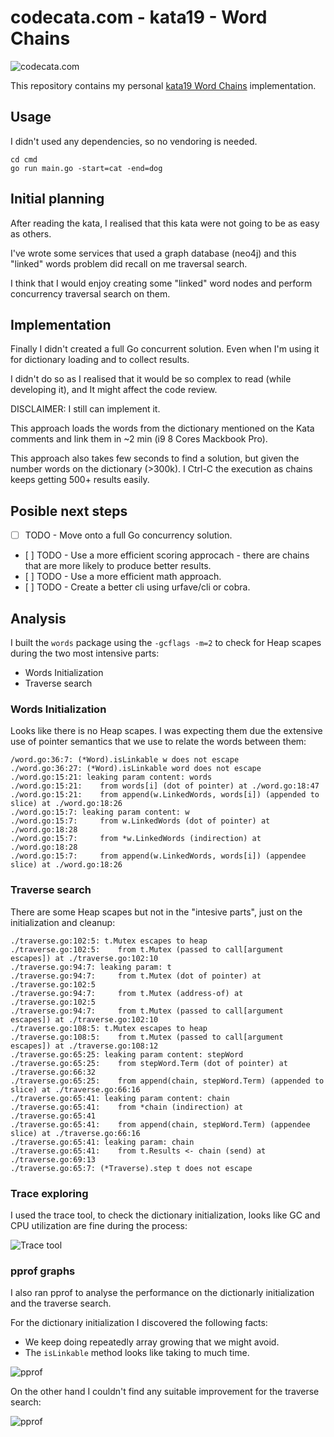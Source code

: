 # codecata.com - kata19 - Word Chains 

![codecata.com](https://imgur.com/download/CJozxMr)

This repository contains my personal [kata19 Word Chains](http://codekata.com/kata/kata19-word-chains/) implementation.

## Usage

I didn't used any dependencies, so no vendoring is needed.

```
cd cmd
go run main.go -start=cat -end=dog
```

## Initial planning 

After reading the kata, I realised that this kata were not going to be as easy as others.

I've wrote some services that used a graph database (neo4j) and this "linked" words problem did recall on me traversal search. 

I think that I would enjoy creating some "linked" word nodes and perform concurrency traversal search on them.

## Implementation

Finally I didn't created a full Go concurrent solution. Even when I'm using it for dictionary loading and to collect results.

I didn't do so as I realised that it would be so complex to read (while developing it), and It might affect the code review.

DISCLAIMER: I still can implement it.

This approach loads the words from the dictionary mentioned on the Kata comments and link them in ~2 min (i9 8 Cores Mackbook Pro).

This approach also takes few seconds to find a solution, but given the number words on the dictionary (>300k). I Ctrl-C the execution as chains keeps getting 500+ results easily.

## Posible next steps

- [ ] TODO - Move onto a full Go concurrency solution.
- [ ] TODO - Use a more efficient scoring approcach - there are chains that are more likely to produce better results. 
- [ ] TODO - Use a more efficient math approach.
- [ ] TODO - Create a better cli using urfave/cli or cobra.

## Analysis

I built the `words` package using the `-gcflags -m=2` to check for Heap scapes during the two most intensive parts:

- Words Initialization
- Traverse search

### Words Initialization

Looks like there is no Heap scapes. I was expecting them due the extensive use of pointer semantics that we use to relate the words between them:

```
/word.go:36:7: (*Word).isLinkable w does not escape
./word.go:36:27: (*Word).isLinkable word does not escape
./word.go:15:21: leaking param content: words
./word.go:15:21: 	from words[i] (dot of pointer) at ./word.go:18:47
./word.go:15:21: 	from append(w.LinkedWords, words[i]) (appended to slice) at ./word.go:18:26
./word.go:15:7: leaking param content: w
./word.go:15:7: 	from w.LinkedWords (dot of pointer) at ./word.go:18:28
./word.go:15:7: 	from *w.LinkedWords (indirection) at ./word.go:18:28
./word.go:15:7: 	from append(w.LinkedWords, words[i]) (appendee slice) at ./word.go:18:26
```
### Traverse search

There are some Heap scapes but not in the "intesive parts", just on the initialization and cleanup:

```
./traverse.go:102:5: t.Mutex escapes to heap
./traverse.go:102:5: 	from t.Mutex (passed to call[argument escapes]) at ./traverse.go:102:10
./traverse.go:94:7: leaking param: t
./traverse.go:94:7: 	from t.Mutex (dot of pointer) at ./traverse.go:102:5
./traverse.go:94:7: 	from t.Mutex (address-of) at ./traverse.go:102:5
./traverse.go:94:7: 	from t.Mutex (passed to call[argument escapes]) at ./traverse.go:102:10
./traverse.go:108:5: t.Mutex escapes to heap
./traverse.go:108:5: 	from t.Mutex (passed to call[argument escapes]) at ./traverse.go:108:12
./traverse.go:65:25: leaking param content: stepWord
./traverse.go:65:25: 	from stepWord.Term (dot of pointer) at ./traverse.go:66:32
./traverse.go:65:25: 	from append(chain, stepWord.Term) (appended to slice) at ./traverse.go:66:16
./traverse.go:65:41: leaking param content: chain
./traverse.go:65:41: 	from *chain (indirection) at ./traverse.go:65:41
./traverse.go:65:41: 	from append(chain, stepWord.Term) (appendee slice) at ./traverse.go:66:16
./traverse.go:65:41: leaking param: chain
./traverse.go:65:41: 	from t.Results <- chain (send) at ./traverse.go:69:13
./traverse.go:65:7: (*Traverse).step t does not escape
```
### Trace exploring

I used the trace tool, to check the dictionary initialization, looks like GC and CPU utilization are fine during the process:

![Trace tool](https://i.imgur.com/IOU06rv.png)


### pprof graphs

I also ran pprof to analyse the performance on the dictionarly initialization and the traverse search.

For the dictionary initialization I discovered the following facts:

- We keep doing repeatedly array growing that we might avoid.
- The `isLinkable` method looks like taking to much time.

![pprof](https://i.imgur.com/f3esoq6.png)

On the other hand I couldn't find any suitable improvement for the traverse search:

![pprof](https://i.imgur.com/K0aLIXS.png)
